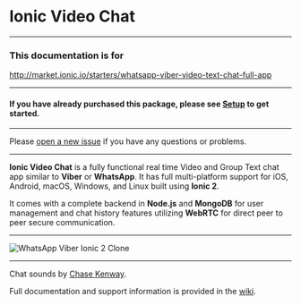 # Ionic Video Chat

---

### This documentation is for
http://market.ionic.io/starters/whatsapp-viber-video-text-chat-full-app

---

#### If you have already purchased this package, please see [Setup](setup) to get started.

---

Please [open a new issue](https://github.com/devin-la/ionic-video-chat-v2-issues/issues) if you have any questions or problems.

---

**Ionic Video Chat** is a fully functional real time Video and Group Text chat app similar to **Viber** or **WhatsApp**. It has full multi-platform support for iOS, Android, macOS, Windows, and Linux built using **Ionic 2**.

It comes with a complete backend in **Node.js** and **MongoDB** for user management and chat history features utilizing **WebRTC** for direct peer to peer secure communication.

---

![WhatsApp Viber Ionic 2 Clone](https://cloud.githubusercontent.com/assets/27974/22569351/864b6f00-e997-11e6-9baa-48370c8030b5.jpg)

---

Chat sounds by [Chase Kenway](https://audiojungle.net/item/cute-pops/15096396).

Full documentation and support information is provided in the [wiki](https://github.com/devin-la/ionic-video-chat-v2-issues/wiki).

